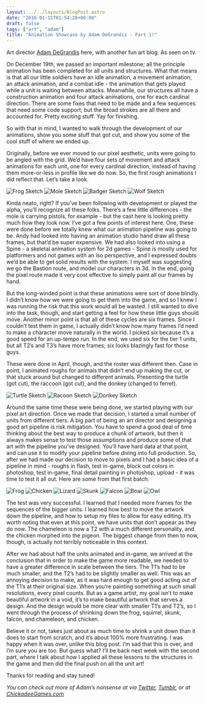 ```yaml
---
layout: ../../layouts/BlogPost.astro
date: "2016-01-15T01:54:28+00:00"
draft: false
tags: ["art", "adam"]
title: "Animation Showcase by Adam DeGrandis - Part 1!"
---
```


Art director [Adam DeGrandis](https://twitter.com/adamdegrandis) here, with another fun art blog. As seen on tv.

On December 19th, we passed an important milestone; all the principle animation has been completed for all units and structures. What that means is that all our little soldiers have an idle animation, a movement animation, an attack animation, and a combat idle - the animation that gets played while a unit is waiting between attacks. Meanwhile, our structures all have a construction animation and four attack animations, one for each cardinal direction. There are some fixes that need to be made and a few sequences that need some code support, but the broad strokes are all there and accounted for. Pretty exciting stuff. Yay for finishing.

So with that in mind, I wanted to walk through the development of our animations, show you some stuff that got cut, and show you some of the cool stuff of where we ended up.

Originally, before we ever moved to our pixel aesthetic, units were going to be angled with the grid. We’d have four sets of movement and attack animations for each unit, one for every cardinal direction, instead of having them more-or-less in profile like we do now. So, the first rough animations I did reflect that. Let’s take a look.

![Frog Sketch](http://i.imgur.com/ml0udtS.gif)
![Mole Sketch](http://i.imgur.com/Mdd6Ean.gif)
![Badger Sketch](http://i.imgur.com/40H3ehv.gif)
![Wolf Sketch](http://i.imgur.com/4FLn8oF.gif)

Kinda neato, right? If you’ve been following with development or played the alpha, you’ll recognize all these folks. There’s a few little differences - the mole is carrying pistols, for example - but the cast here is looking pretty much how they look now. I’ve got a few points of interest here. One, these were done before we totally knew what our animation pipeline was going to be. Andy had looked into having an animation studio hand draw all these frames, but that’d be super expensive. We had also looked into using a Spine - a skeletal animation system for 2d games - Spine is mostly used for platformers and not games with an iso perspective, and I expressed doubts we’d be able to get solid results with the system. I myself was suggesting we go the Bastion route, and model our characters in 3d. In the end, going the pixel route made it very cost effective to simply paint all our frames by hand.

But the long-winded point is that these animations were sort of done blindly. I didn’t know how we were going to get them into the game, and so I knew I was running the risk that this work would all be wasted. I still wanted to dive into the task, though, and start getting a feel for how these little guys should move. Another minor point is that all of these cycles are six frames. Since I couldn’t test them in game, I actually didn’t know how many frames I’d need to make a character move naturally in the world. I picked six because it’s a good speed for an up-tempo run. In the end, we used six for the tier 1 units, but all T2’s and T3’s have more frames; six looks blazingly fast for those guys.

These were done in April, though, and the roster was different then. Case in point, I animated roughs for animals that didn’t end up making the cut, or that stuck around but changed to different animals. Presenting the turtle (got cut), the raccoon (got cut), and the donkey (changed to ferret).

![Turtle Sketch](http://i.imgur.com/UCGYjNf.gif)
![Racoon Sketch](http://i.imgur.com/BSbj5O3.gif)
![Donkey Sketch](http://i.imgur.com/hYAPR1J.gif)

Around the same time these were being done, we started playing with our pixel art direction. Once we made that decision, I started a small number of units from different tiers. A big part of being an art director and designing a good art pipeline is risk mitigation. You have to spend a good deal of time thinking about the best way to produce a chunk of artwork, but then it always makes sense to test those assumptions and produce some of that art with the pipeline you’ve designed. You’ll have hard data at that point, and can use it to modify your pipeline before diving into full production. So, after we had made our decision to move to pixels and I had a basic idea of a pipeline in mind - roughs in flash, test in-game, block out colors in photoshop, test in-game, final detail painting in photoshop, upload - it was time to test it all out. Here are some from that first batch.

![Frog](http://i.imgur.com/YRe4RkQ.gif)
![Chicken](http://i.imgur.com/o3QZf1X.gif)
![Lizard](http://i.imgur.com/9YV6qOG.gif)
![Skunk](http://i.imgur.com/5nad8Hy.gif)
![Falcon](http://i.imgur.com/1NMo6wX.gif)
![Boar](http://i.imgur.com/SGi7UKT.gif)
![Owl](http://i.imgur.com/iYrOCNa.gif)

The test was very successful. I learned that I needed more frames for the sequences of the bigger units. I learned how best to move the artwork down the pipeline, and how to setup my files to allow for easy editing. It’s worth noting that even at this point, we have units that don’t appear as they do now. The chameleon is now a T2 with a much different personality, and the chicken morphed into the pigeon. The biggest change from then to now, though, is actually not terribly noticeable in this context.

After we had about half the units animated and in-game, we arrived at the conclusion that in order to make the game more readable, we needed to have a greater difference in scale between the tiers. The T1’s had to be much smaller, and the T2’s had to be slightly smaller as well. This was an annoying decision to make, as it was hard enough to get good acting out of the T1’s at their original size. When you’re painting something at such small resolutions, every pixel counts. But as a game artist, my goal isn’t to make beautiful artwork in a void, it’s to make beautiful artwork that serves a design. And the design would be more clear with smaller T1’s and T2’s, so I went through the process of shrinking down the frog, squirrel, skunk, falcon, and chameleon, and chicken.

Believe it or not, takes just about as much time to shrink a unit down than it does to start from scratch, and it’s about 100% more frustrating. I was happy when it was over, unlike this blog post. I’m sad that this is over, and I’m sure you are too. But guess what? I’ll be back next week with the second part, where I talk about how I applied all these lessons to the structures in the game and then did the final push on all the unit art!

Thanks for reading and stay tuned!

_You can check out more of Adam’s nonsense at via [Twitter](https://twitter.com/adamdegrandis), [Tumblr](http://adamdegrandis.tumblr.com/), or at [ChickadeeGames.com](http://http://www.chickadeegames.com/)_

